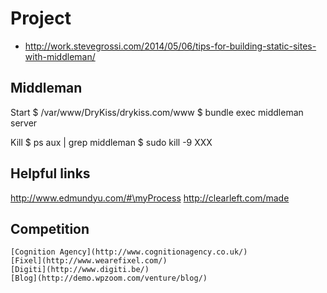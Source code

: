 # Project

- http://work.stevegrossi.com/2014/05/06/tips-for-building-static-sites-with-middleman/

## Middleman

Start
    $ /var/www/DryKiss/drykiss.com/www
    $ bundle exec middleman server

Kill
    $ ps aux | grep middleman
    $ sudo kill -9 XXX

## Helpful links

http://www.edmundyu.com/#\myProcess
http://clearleft.com/made

## Competition

    [Cognition Agency](http://www.cognitionagency.co.uk/)
    [Fixel](http://www.wearefixel.com/)
    [Digiti](http://www.digiti.be/)
    [Blog](http://demo.wpzoom.com/venture/blog/)
